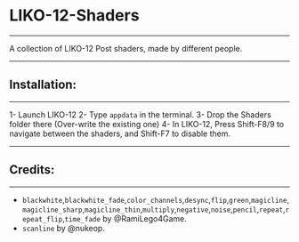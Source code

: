 # LIKO-12-Shaders

---

A collection of LIKO-12 Post shaders, made by different people.

---

## Installation:

---

1- Launch LIKO-12
2- Type `appdata` in the terminal.
3- Drop the Shaders folder there (Over-write the existing one)
4- In LIKO-12, Press Shift-F8/9 to navigate between the shaders, and Shift-F7 to disable them.

---

## Credits:

---

* `blackwhite`,`blackwhite_fade`,`color_channels`,`desync`,`flip`,`green`,`magicline`,`magicline_sharp`,`magicline_thin`,`multiply`,`negative`,`noise`,`pencil`,`repeat`,`repeat_flip`,`time_fade` by @RamiLego4Game.
* `scanline` by @nukeop.